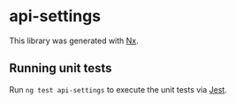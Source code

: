 # api-settings

This library was generated with [Nx](https://nx.dev).

## Running unit tests

Run `ng test api-settings` to execute the unit tests via [Jest](https://jestjs.io).
